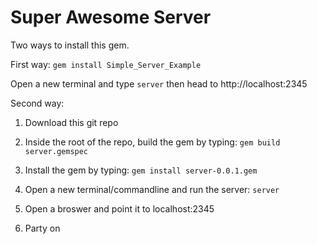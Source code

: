 Super Awesome Server
=====================================

Two ways to install this gem.

First way:
``` gem install Simple_Server_Example ```

Open a new terminal and type ``` server ``` then head to http://localhost:2345

Second way:

1. Download this git repo

2. Inside the root of the repo, build the gem by typing:
	``` gem build server.gemspec ```

3. Install the gem by typing:
	``` gem install server-0.0.1.gem ```

4. Open a new terminal/commandline and run the server:
	``` server ```

5. Open a broswer and point it to localhost:2345

6. Party on